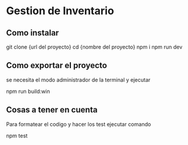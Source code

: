 # Gestion de Inventario

## Como instalar

git clone {url del proyecto}
cd {nombre del proyecto}
npm i
npm run dev

## Como exportar el proyecto

se necesita el modo administrador de la terminal y ejecutar

npm run build:win

## Cosas a tener en cuenta

Para formatear el codigo y hacer los test ejecutar comando

npm test